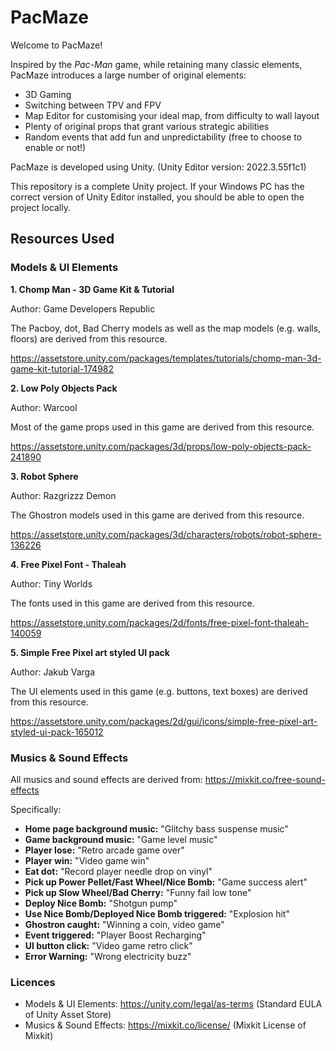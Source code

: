 # PacMaze

Welcome to PacMaze!

Inspired by the  _Pac-Man_ game, while retaining many classic elements, PacMaze introduces a large number of original elements:
- 3D Gaming
- Switching between TPV and FPV
- Map Editor for customising your ideal map, from difficulty to wall layout
- Plenty of original props that grant various strategic abilities
- Random events that add fun and unpredictability (free to choose to enable or not!)

PacMaze is developed using Unity. (Unity Editor version: 2022.3.55f1c1)

This repository is a complete Unity project. If your Windows PC has the correct version of Unity Editor installed, you should be able to open the project locally.

## Resources Used

### Models & UI Elements

**1. Chomp Man - 3D Game Kit & Tutorial**

Author: Game Developers Republic

The Pacboy, dot, Bad Cherry models as well as the map models (e.g. walls, floors) are derived from this resource.

https://assetstore.unity.com/packages/templates/tutorials/chomp-man-3d-game-kit-tutorial-174982

**2. Low Poly Objects Pack**

Author: Warcool

Most of the game props used in this game are derived from this resource.

https://assetstore.unity.com/packages/3d/props/low-poly-objects-pack-241890

**3. Robot Sphere**

Author: Razgrizzz Demon

The Ghostron models used in this game are derived from this resource.

https://assetstore.unity.com/packages/3d/characters/robots/robot-sphere-136226

**4. Free Pixel Font - Thaleah**

Author: Tiny Worlds

The fonts used in this game are derived from this resource.

https://assetstore.unity.com/packages/2d/fonts/free-pixel-font-thaleah-140059

**5. Simple Free Pixel art styled UI pack**

Author: Jakub Varga

The UI elements used in this game (e.g. buttons, text boxes) are derived from this resource.

https://assetstore.unity.com/packages/2d/gui/icons/simple-free-pixel-art-styled-ui-pack-165012

### Musics & Sound Effects

All musics and sound effects are derived from: https://mixkit.co/free-sound-effects

Specifically:

- **Home page background music:** "Glitchy bass suspense music"
- **Game background music:** "Game level music"
- **Player lose:** "Retro arcade game over"
- **Player win:** "Video game win"
- **Eat dot:** "Record player needle drop on vinyl"
- **Pick up Power Pellet/Fast Wheel/Nice Bomb:** "Game success alert"
- **Pick up Slow Wheel/Bad Cherry:** "Funny fail low tone"
- **Deploy Nice Bomb:** "Shotgun pump"
- **Use Nice Bomb/Deployed Nice Bomb triggered:** "Explosion hit"
- **Ghostron caught:** "Winning a coin, video game"
- **Event triggered:** "Player Boost Recharging"
- **UI button click:** "Video game retro click"
- **Error Warning:** "Wrong electricity buzz"

### Licences
- Models & UI Elements: https://unity.com/legal/as-terms (Standard EULA of Unity Asset Store)
- Musics & Sound Effects: https://mixkit.co/license/ (Mixkit License of Mixkit)
